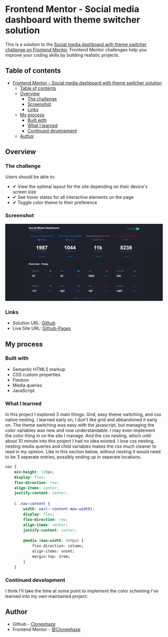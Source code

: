 # Frontend Mentor - Social media dashboard with theme switcher solution

This is a solution to the [Social media dashboard with theme switcher challenge on Frontend Mentor](https://www.frontendmentor.io/challenges/social-media-dashboard-with-theme-switcher-6oY8ozp_H). Frontend Mentor challenges help you improve your coding skills by building realistic projects. 

## Table of contents

- [Frontend Mentor - Social media dashboard with theme switcher solution](#frontend-mentor---social-media-dashboard-with-theme-switcher-solution)
  - [Table of contents](#table-of-contents)
  - [Overview](#overview)
    - [The challenge](#the-challenge)
    - [Screenshot](#screenshot)
    - [Links](#links)
  - [My process](#my-process)
    - [Built with](#built-with)
    - [What I learned](#what-i-learned)
    - [Continued development](#continued-development)
  - [Author](#author)

## Overview

### The challenge

Users should be able to:

- ✔ View the optimal layout for the site depending on their device's screen size
- ✔ See hover states for all interactive elements on the page
- ✔ Toggle color theme to their preference

### Screenshot

![](ChallengeScreenshot.png)

### Links

- Solution URL: [Github](https://github.com/Clonephaze/FEC-Challenge-social-media-dashboard-with-theme-switcher)
- Live Site URL: [Github-Pages](https://clonephaze.github.io/FEC-Challenge-social-media-dashboard-with-theme-switcher/)

## My process

### Built with

- Semantic HTML5 markup
- CSS custom properties
- Flexbox
- Media queries
- JavaScript

### What I learned

In this project I explored 3 main things: Grid, easy theme switching, and css native nesting. I learned early on, I don't like grid and abbandoned it early on. The theme switching was easy with the javascript, but managing the color variables was new and now understandable. I may even implement the color thing in on the site I manage. And the css nesting, which until about 10 minute into this project I had no idea existed. I *love* css nesting, nesting media queries and child variables makes the css much cleaner to read in my opinion. Like in this section below, without nesting it would need to be 3 seperate entries, possibly ending up in seperate locations. 

```css
nav {
    min-height: 120px;
    display: flex;
    flex-direction: row;
    align-items: center;
    justify-content: center;

    & .nav-content {
        width: var(--content-max-width);     
        display: flex;
        flex-direction: row;
        align-items: center;
        justify-content: center;

        @media (max-width: 480px) {
            flex-direction: column;
            align-items: unset;
            margin-top: 2rem;
        }
    }
```

### Continued development

I think I'll take the time at some point to implement the color scheming I've learned into my own maintained project.

## Author

- Github - [Clonephaze](https://github.com/Clonephaze)
- Frontend Mentor - [@Clonephaze](https://www.frontendmentor.io/profile/Clonephaze)
